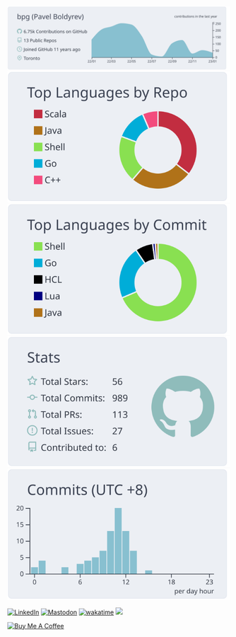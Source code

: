 [![](https://raw.githubusercontent.com/bpg/bpg/master/profile-summary-card-output/nord_bright/0-profile-details.svg)](https://github.com/bpg/github-profile-summary-cards)
[![](https://raw.githubusercontent.com/bpg/bpg/master/profile-summary-card-output/nord_bright/1-repos-per-language.svg)](https://github.com/bpg/github-profile-summary-cards) [![](https://raw.githubusercontent.com/bpg/bpg/master/profile-summary-card-output/nord_bright/2-most-commit-language.svg)](https://github.com/bpg/github-profile-summary-cards)
[![](https://raw.githubusercontent.com/bpg/bpg/master/profile-summary-card-output/nord_bright/3-stats.svg)](https://github.com/bpg/github-profile-summary-cards) [![](https://raw.githubusercontent.com/bpg/bpg/master/profile-summary-card-output/nord_bright/4-productive-time.svg)](https://github.com/bpg/github-profile-summary-cards)

[![LinkedIn](https://img.shields.io/badge/LinkedIn--_.svg?style=social&logo=linkedin)](https://www.linkedin.com/in/pboldyrev)
[![Mastodon](https://img.shields.io/mastodon/follow/109359290334783032?style=social)](https://fosstodon.org/@bpg)
[![wakatime](https://wakatime.com/badge/user/0d475ca0-4611-45c1-a9b9-0ad2031d6140.svg?style=social)](https://wakatime.com/@0d475ca0-4611-45c1-a9b9-0ad2031d6140)
![](https://hit.yhype.me/github/profile?user_id=627562)

<a href="https://www.buymeacoffee.com/bpgca" target="_blank"><img src="https://cdn.buymeacoffee.com/buttons/v2/default-blue.png" alt="Buy Me A Coffee" style="height: 60px !important;width: 217px !important;" ></a>
